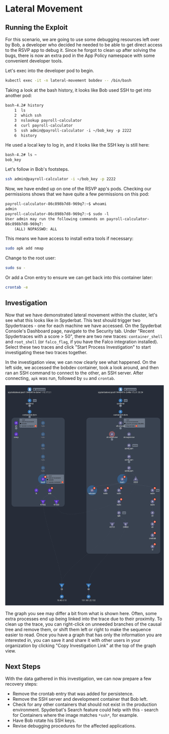 # Lateral Movement

## Running the Exploit

For this scenario, we are going to use some debugging resources left over by Bob, a developer who decided he needed to be able to get direct access to the RSVP app to debug it. Since he forgot to clean up after solving the bugs, there is now an extra pod in the App Policy namespace with some convenient developer tools.

Let's exec into the developer pod to begin.

```sh
kubectl exec -it -n lateral-movement bobdev -- /bin/bash
```

Taking a look at the bash history, it looks like Bob used SSH to get into another pod:

```
bash-4.2# history
    1  ls
    2  which ssh
    3  nslookup payroll-calculator
    4  curl payroll-calculator
    5  ssh admin@payroll-calculator -i ~/bob_key -p 2222
    6  history
```

He used a local key to log in, and it looks like the SSH key is still here:

```
bash-4.2# ls ~
bob_key
```

Let's follow in Bob's footsteps.

```sh
ssh admin@payroll-calculator -i ~/bob_key -p 2222
```

Now, we have ended up on one of the RSVP app's pods. Checking our permissions shows that we have quite a few permissions on this pod:

```
payroll-calculator-86c898b7d8-969q7:~$ whoami
admin
payroll-calculator-86c898b7d8-969q7:~$ sudo -l
User admin may run the following commands on payroll-calculator-86c898b7d8-969q7:
    (ALL) NOPASSWD: ALL
```

This means we have access to install extra tools if necessary:

```sh
sudo apk add nmap
```

Change to the root user:

```sh
sudo su -
```

Or add a Cron entry to ensure we can get back into this container later:

```sh
crontab -e
```

## Investigation

Now that we have demonstrated lateral movement within the cluster, let's see what this looks like in Spyderbat. This test should trigger two Spydertraces - one for each machine we have accessed. On the Spyderbat Console's Dashboard page, navigate to the Security tab. Under "Recent Spydertraces with a score > 50", there are two new traces: `container_shell` and `root_shell` (or `falco_flag`, if you have the Falco integration installed). Select these two traces and click "Start Process Investigation" to start investigating these two traces together.

In the investigation view, we can now clearly see what happened. On the left side, we accessed the bobdev container, took a look around, and then ran an SSH command to connect to the other, an SSH server. After connecting, `apk` was run, followed by `su` and `crontab`.

![An example graph of this exploit.](./lateral_movement_process_graph.png)

The graph you see may differ a bit from what is shown here. Often, some extra processes end up being linked into the trace due to their proximity. To clean up the trace, you can right-click on unneeded branches of the causal tree and remove them, or shift them left or right to make the sequence easier to read. Once you have a graph that has only the information you are interested in, you can save it and share it with other users in your organization by clicking "Copy Investigation Link" at the top of the graph view.

## Next Steps

With the data gathered in this investigation, we can now prepare a few recovery steps:

- Remove the crontab entry that was added for persistence.
- Remove the SSH server and development container that Bob left.
- Check for any other containers that should not exist in the production environment. Spyderbat's Search feature could help with this - search for Containers where the image matches `*ssh*`, for example.
- Have Bob rotate his SSH keys.
- Revise debugging procedures for the affected applications.

